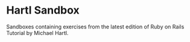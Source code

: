 Hartl Sandbox
===

Sandboxes containing exercises from the latest edition of Ruby on Rails Tutorial by Michael Hartl.

